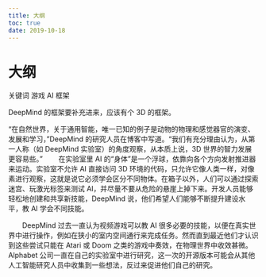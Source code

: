 ```yaml
---
title: 大纲
toc: true
date: 2019-10-18
---
```

# 大纲

关键词 游戏 AI 框架


DeepMind 的框架要补充进来，应该有个 3D 的框架。

“在自然世界，关于通用智能，唯一已知的例子是动物的物理和感觉器官的演变、发展和学习，”DeepMind 的研究人员在博客中写道。“我们有充分理由认为，从第一人称（如 DeepMind 实验室）的角度观察，从本质上说，3D 世界的智力发展更容易些。”
　　在实验室里 AI 的“身体”是一个浮球，依靠向各个方向发射推进器来运动。实验室不允许 AI 直接访问 3D 环境的代码，只允许它像人类一样，对像素进行观察，这就是说它必须学会区分不同物体。在箱子以外，人们可以通过探索迷宫、玩激光标签来测试 AI，并尽量不要从危险的悬崖上掉下来。开发人员能够轻松地创建和共享新技能，DeepMind 说，他们希望人们能够不断提升建设水平，教 AI 学会不同技能。

　　DeepMind 过去一直认为视频游戏可以教 AI 很多必要的技能，以便在真实世界中进行操作，例如在狭小的室内空间通行来完成任务。然而直到最近他们才认识到这些尝试只能在 Atari 或 Doom 之类的游戏中奏效，在物理世界中收效甚微。Alphabet 公司一直在自己的实验室中进行研究，这一次的开源版本可能会从其他人工智能研究人员中收集到一些想法，反过来促进他们自己的研究。
